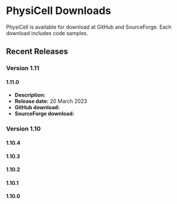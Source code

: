 # PhysiCell Downloads 
PhysiCell is available for download at GitHub and SourceForge. Each download includes code samples.

## Recent Releases 

### Version 1.11
#### 1.11.0
* **Description:**
* **Release date:** 20 March 2023
* **GitHub download:** 
* **SourceForge download:**  

### Version 1.10

#### 1.10.4

#### 1.10.3

#### 1.10.2

#### 1.10.1

#### 1.10.0

